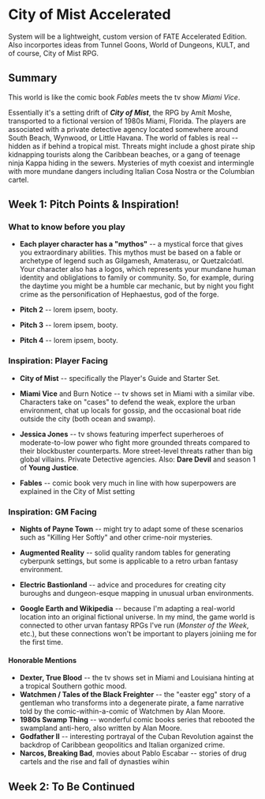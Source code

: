 # City of Mist Accelerated

System will be a lightweight, custom version of FATE Accelerated Edition. Also incorportes ideas from Tunnel Goons, World of Dungeons, KULT, and of course, City of Mist RPG.

## Summary

This world is like the comic book _Fables_ meets the tv show _Miami Vice_. 

Essentially it's a setting drift of **_City of Mist_**, the RPG by Amít Moshe, transported to a fictional version of 1980s Miami, Florida. The players are associated with a private detective agency located somewhere around South Beach, Wynwood, or Little Havana. The world of fables is real -- hidden as if behind a tropical mist. Threats might include a ghost pirate ship kidnapping tourists along the Caribbean beaches, or a gang of teenage ninja Kappa hiding in the sewers. Mysteries of myth coexist and intermingle with more mundane dangers including Italian Cosa Nostra or the Columbian cartel.

## Week 1: Pitch Points & Inspiration!

### What to know before you play

 * **Each player character has a "mythos"** -- a mystical force that gives you extraordinary abilities. This mythos must be based on a fable or archetype of legend such as Gilgamesh, Amaterasu, or Quetzalcóatl. Your character also has a logos, which represents your mundane human identity and obliglations to family or community. So, for example, during the daytime you might be a humble car mechanic, but by night you fight crime as the personification of Hephaestus, god of the forge.

 * **Pitch 2** -- lorem ipsem, booty.

 * **Pitch 3** -- lorem ipsem, booty.

 * **Pitch 4** -- lorem ipsem, booty.

### Inspiration: Player Facing

 * **City of Mist** -- specifically the Player's Guide and Starter Set.

 * **Miami Vice** and Burn Notice -- tv shows set in Miami with a similar vibe. Characters take on "cases" to defend the weak, explore the urban environment, chat up locals for gossip, and the occasional boat ride outside the city (both ocean and swamp).

 * **Jessica Jones**  -- tv shows featuring imperfect superheroes of moderate-to-low power who fight more grounded threats compared to their blockbuster counterparts. More street-level threats rather than big global villains. Private Detective agencies. Also: **Dare Devil** and season 1 of **Young Justice**.

 * **Fables** -- comic book very much in line with how superpowers are explained in the City of Mist setting

### Inspiration: GM Facing

 - **Nights of Payne Town** -- might try to adapt some of these scenarios such as "Killing Her Softly" and other crime-noir mysteries.

 - **Augmented Reality** -- solid quality random tables for generating cyberpunk settings, but some is applicable to a retro urban fantasy environment.

 - **Electric Bastionland** -- advice and procedures for creating city buroughs and dungeon-esque mapping in unusual urban environments.

 - **Google Earth and Wikipedia** -- because I'm adapting a real-world location into an original fictional universe. In my mind, the game world is connected to other urvan fantasy RPGs I've run (_Monster of the Week_, etc.), but these connections won't be important to players joiniing me for the first time.

#### Honorable Mentions

 - **Dexter, True Blood** -- the tv shows set in Miami and Louisiana hinting at a tropical Southern gothic mood.
 - **Watchmen / Tales of the Black Freighter** -- the "easter egg" story of a gentleman who transforms into a degenerate pirate, a fame narrative told by the comic-within-a-comic of Watchmen by Alan Moore.
 - **1980s Swamp Thing** -- wonderful comic books series that rebooted the swampland anti-hero, also written by Alan Moore.
 - __Godfather II__ -- interesting portrayal of the Cuban Revolution against the backdrop of Caribbean geopolitics and Italian organized crime.
 - **Narcos, Breaking Bad**, movies about Pablo Escabar -- stories of drug cartels and the rise and fall of dynasties wihin

## Week 2: To Be Continued
